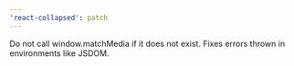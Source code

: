 ```yaml
---
'react-collapsed': patch
---
```


Do not call window.matchMedia if it does not exist. Fixes errors thrown in environments like JSDOM.
